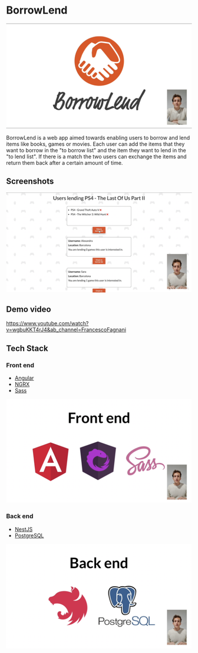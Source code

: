 # **BorrowLend**

<p align="center">
 <img src='./readme-images/logo.png' width="700px">
</p>

BorrowLend is a web app aimed towards enabling users to borrow and lend items like books, games or movies. Each user can add the items that they want to borrow in the "to borrow list" and the item they want to lend in the "to lend list". If there is a match the two users can exchange the items and return them back after a certain amount of time.

## **Screenshots**
<p align="center">
 <img src='./readme-images/example.png' width="700px">
</p>

## **Demo video**
https://www.youtube.com/watch?v=wgbuKKT4rJ4&ab_channel=FrancescoFagnani

## **Tech Stack**
### **Front end**
* [Angular](https://angular.io/)
* [NGRX](https://ngrx.io/)
* [Sass](https://sass-lang.com/)
<p align="center">
 <img src='./readme-images/frontend.png' width="700px">
</p>

### **Back end**
* [NestJS](https://nestjs.com/)
* [PostgreSQL](https://www.postgresql.org/)
<p align="center">
 <img src='./readme-images/backend.png' width="700px">
</p>
